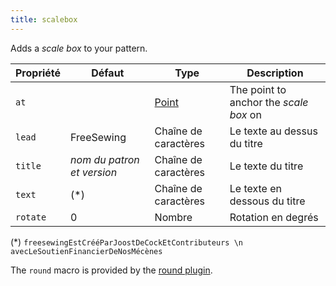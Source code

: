 ```yaml
---
title: scalebox
---
```


Adds a *scale box* to your pattern.

| Propriété | Défaut                     | Type                          | Description                            |
| --------- | -------------------------- | ----------------------------- | -------------------------------------- |
| `at`      |                            | [Point](/reference/api/point) | The point to anchor the *scale box* on |
| `lead`    | FreeSewing                 | Chaîne de caractères          | Le texte au dessus du titre            |
| `title`   | *nom du patron et version* | Chaîne de caractères          | Le texte du titre                      |
| `text`    | (\*)                     | Chaîne de caractères          | Le texte en dessous du titre           |
| `rotate`  | 0                          | Nombre                        | Rotation en degrés                     |

(\*) `freesewingEstCrééParJoostDeCockEtContributeurs \n avecLeSoutienFinancierDeNosMécènes`

<Note>

The `round` macro is provided by the [round plugin](/reference/plugins/round).

</Note>



